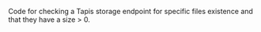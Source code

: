 Code for checking a Tapis storage endpoint for specific files existence and that they have a size > 0.